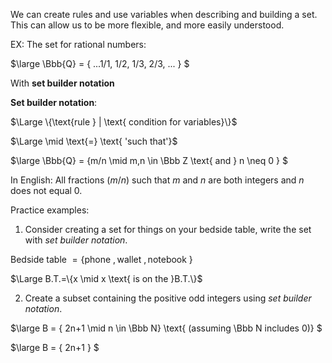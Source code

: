 We can create rules and use variables when describing and building a set. This can allow us to be more flexible, and more easily understood.

EX: The set for rational numbers:

$\large
\Bbb{Q} = \{ ...1/1, 1/2, 1/3, 2/3, ... \}
$

With __set builder notation__

__Set builder notation__:

$\Large \{\text{rule } | \text{ condition for variables}\}$

$\Large \mid \text{=} \text{ 'such that'}$

$\large
\Bbb{Q} = \{m/n \mid m,n \in \Bbb Z \text{ and } n \neq 0 \}
$

In English: All fractions ($m/n$) such that $m$ and $n$ are both integers and $n$ does not equal $0$.

Practice examples:
1. Consider creating a set for things on your bedside table, write the set with _set builder notation_.

$\text{Bedside table }=\{\text{phone }, \text{wallet }, \text{notebook }\}$

$\Large B.T.=\{x \mid x \text{ is on the }B.T.\}$

2. Create a subset containing the positive odd integers using _set builder notation_.

$\large
B = \{ 2n+1 \mid n \in \Bbb N\} \text{ (assuming \Bbb N includes 0)}
$

$\large
B = \{ 2n+1 \}
$